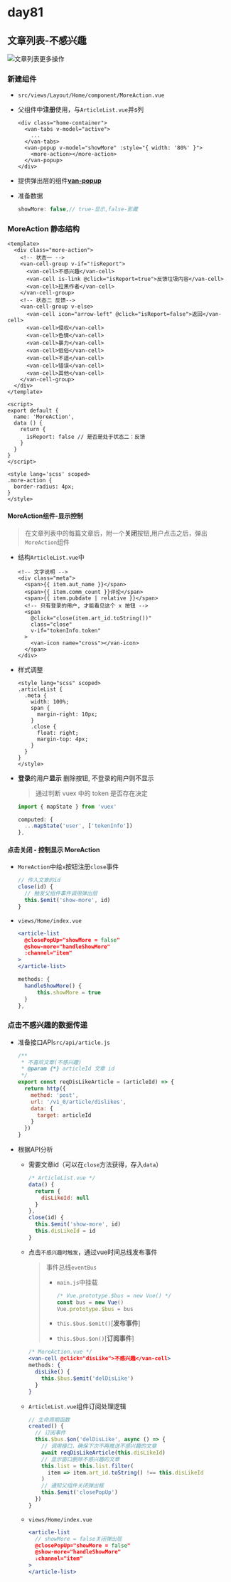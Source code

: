 # day81

## 文章列表-不感兴趣

![文章列表更多操作](./media/文章列表更多操作.jpg)

### 新建组件

- `src/views/Layout/Home/component/MoreAction.vue`

- 父组件中**注册**使用，与`ArticleList.vue`并s列

  ```vue
  <div class="home-container">
    <van-tabs v-model="active">
      ...
    </van-tabs>
    <van-popup v-model="showMore" :style="{ width: '80%' }">
      <more-action></more-action>
    </van-popup>
  </div>
  ```

- 提供弹出层的组件[**van-popup**](https://youzan.github.io/vant/#/zh-CN/popup)

- 准备数据

  ```js
  showMore: false,// true-显示,false-影藏
  ```

### MoreAction 静态结构

```vue
<template>
  <div class="more-action">
    <!-- 状态一 -->
    <van-cell-group v-if="!isReport">
      <van-cell>不感兴趣</van-cell>
      <van-cell is-link @click="isReport=true">反馈垃圾内容</van-cell>
      <van-cell>拉黑作者</van-cell>
    </van-cell-group>
    <!-- 状态二 反馈-->
    <van-cell-group v-else>
      <van-cell icon="arrow-left" @click="isReport=false">返回</van-cell>
      <van-cell>侵权</van-cell>
      <van-cell>色情</van-cell>
      <van-cell>暴力</van-cell>
      <van-cell>低俗</van-cell>
      <van-cell>不适</van-cell>
      <van-cell>错误</van-cell>
      <van-cell>其他</van-cell>
    </van-cell-group>
  </div>
</template>

<script>
export default {
  name: 'MoreAction',
  data () {
    return {
      isReport: false // 是否是处于状态二：反馈
    }
  }
}
</script>

<style lang='scss' scoped>
.more-action {
  border-radius: 4px;
}
</style>
```

#### MoreAction组件-显示控制

> 在文章列表中的每篇文章后，附一个**关闭**按钮,用户点击之后，弹出`MoreAction`组件

- 结构`ArticleList.vue`中

  ```vue
  <!-- 文字说明 -->
  <div class="meta">
    <span>{{ item.aut_name }}</span>
    <span>{{ item.comm_count }}评论</span>
    <span>{{ item.pubdate | relative }}</span>
    <!-- 只有登录的用户, 才能看见这个 x 按钮 -->
    <span
      @click="close(item.art_id.toString())"
      class="close"
      v-if="tokenInfo.token"
    >
      <van-icon name="cross"></van-icon>
    </span>
  </div>
  ```

- 样式调整

  ```vue
  <style lang="scss" scoped>
  .articleList {
    .meta {
      width: 100%;
      span {
        margin-right: 10px;
      }
      .close {
        float: right;
        margin-top: 4px;
      }
    }
  }
  </style>
  ```

- **登录**的用户**显示** 删除按钮,  不登录的用户则不显示

  > 通过判断 vuex 中的 token 是否存在决定

  ```jsx
  import { mapState } from 'vuex'
  
  computed: {
    ...mapState('user', ['tokenInfo'])
  },
  ```

#### 点击关闭 - 控制显示 MoreAction

- `MoreAction`中给`x`按钮注册`close`事件

  ```js
  // 传入文章的id
  close(id) {
    // 触发父组件事件调用弹出层
    this.$emit('show-more', id)
  }
  ```

- `views/Home/index.vue`

  ```jsx
  <article-list
    @closePopUp="showMore = false"
    @show-more="handleShowMore"
    :channel="item"
  >
  </article-list>
  
  methods: {
    handleShowMore() {
        this.showMore = true
    }
  },
  ```

### 点击不感兴趣的数据传递

- 准备接口API`src/api/article.js`

  ```js
  /**
   * 不喜欢文章(不感兴趣)
   * @param {*} articleId 文章 id
   */
  export const reqDisLikeArticle = (articleId) => {
    return http({
      method: 'post',
      url: '/v1_0/article/dislikes',
      data: {
        target: articleId
      }
    })
  }
  ```

- 根据API分析

  - 需要文章id（可以在`close`方法获得，存入`data`）

    ```js
    /* ArticleList.vue */
    data() {
      return {
      	disLikeId: null
      }
    },
    close(id) {
      this.$emit('show-more', id)
      this.disLikeId = id
    }
    ```

  - 点击`不感兴趣时触发`，通过vue时间总线发布事件

    > 事件总线`eventBus`
    >
    > - `main.js`中挂载
    >
    >   ```js
    >   /* Vue.prototype.$bus = new Vue() */
    >   const bus = new Vue()
    >   Vue.prototype.$bus = bus
    >   ```
    >
    > - `this.$bus.$emit()`[**发布事件**]
    >
    > - `this.$bus.$on()`[**订阅事件**]

    ```jsx
    /* MoreAction.vue */
    <van-cell @click="disLike">不感兴趣</van-cell>
    methods: {
      disLike() {
        this.$bus.$emit('delDisLike')
      }
    }
    ```

  - `ArticleList.vue`组件订阅处理逻辑

    ```js
    // 生命周期函数
    created() {
      // 订阅事件
      this.$bus.$on('delDisLike', async () => {
        // 调用接口，确保下次不再推送不感兴趣的文章
        await reqDisLikeArticle(this.disLikeId)
        // 显示窗口删除不感兴趣的文章
        this.list = this.list.filter(
          item => item.art_id.toString() !== this.disLikeId
        )
        // 通知父组件关闭弹出框
        this.$emit('closePopUp')
      })
    }
    ```

  - `views/Home/index.vue`

    ```jsx
    <article-list
      // showMore = false关闭弹出层
      @closePopUp="showMore = false"
      @show-more="handleShowMore"
      :channel="item"
    >
    </article-list>
    ```

    

